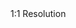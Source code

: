 <head>
  <link rel="stylesheet" href="https://unpkg.com/leaflet@1.9.4/dist/leaflet.css" integrity="sha256-p4NxAoJBhIIN+hmNHrzRCf9tD/miZyoHS5obTRR9BMY=" crossorigin="" />
  <link rel="stylesheet" href="../style.css">
  <script src="https://unpkg.com/leaflet@1.9.4/dist/leaflet.js" integrity="sha256-20nQCchB9co0qIjJZRGuk2/Z9VM+kNiyxNV1lvTlZBo=" crossorigin=""></script>
  <script src="../script.js"></script>
</head>
<div id="map" style="height:600px">
  <script>
    createMap("../maps/lodahr_1to1.png", 5120, 5632, -2560, 2559, 0, 0, 0, 0, -3, 10);
  </script>
</div>
1:1 Resolution
